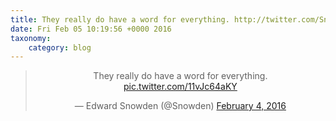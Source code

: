 ```yaml
---
title: They really do have a word for everything. http://twitter.com/Snowden/status/695249874254721024/photo/1
date: Fri Feb 05 10:19:56 +0000 2016
taxonomy:
    category: blog
---
```

<blockquote class="twitter-tweet" align="center"><p lang="en" dir="ltr">They really do have a word for everything. <a href="http://twitter.com/Snowden/status/695249874254721024/photo/1">pic.twitter.com/11vJc64aKY</a></p>&mdash; Edward Snowden (@Snowden) <a href="https://twitter.com/Snowden/status/695249874254721024">February 4, 2016</a></blockquote>

